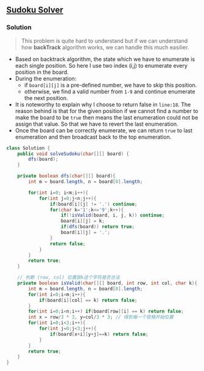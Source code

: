 ## [Sudoku Solver](https://leetcode.cn/problems/sudoku-solver/)

### Solution

> This problem is quite hard to understand but if we can understand how **backTrack**  algorithm works, we can handle this much easilier.

- Based on backtrack algorithm, the state which we have to enumerate is each single position. So here I use two index (i,j) to enumerate every position in the board.
- During the enumeration:
  - if `board[i][j]` is a pre-defined number, we have to skip this position.
  - otherwise, we find a valid number from `1-9` and continue enumerate the next position.
- It is noteworthy to explain why I choose to return false in `line:18`. The reason behind is that for the given position if we cannot find a number to make the board to be `true` then means the last enumeration could not be assign that value. So that we have to revert the last enumeration.
- Once the board can be correctly enumerate, we can return `true` to last enumeration and then broadcast back to the top enumeration.

```java
class Solution {
    public void solveSudoku(char[][] board) {
        dfs(board);
    }

    private boolean dfs(char[][] board){
        int m = board.length, n = board[0].length;

        for(int i=0; i<m;i++){
            for(int j=0;j<n;j++){
                if(board[i][j] != '.') continue;
                for(char k='1';k<='9';k++){
                    if(!isValid(board, i, j, k)) continue;
                    board[i][j] = k;
                    if(dfs(board)) return true;
                    board[i][j] = '.';
                }
                return false;
            }
        }
        return true;
    }

    // 判断 (row, col) 位置放k这个字符是否合法
    private boolean isValid(char[][] board, int row, int col, char k){
        int m = board.length, n = board[0].length;
        for(int i=0;i<m;i++){
            if(board[i][col] == k) return false;
        }
        for(int i=0;i<n;i++) if(board[row][i] == k) return false;
        int x = row/3 * 3, y=col/3 * 3; // 得到每一个宫格开始位置
        for(int i=0;i<3;i++){
            for(int j=0;j<3;j++){
                if(board[x+i][y+j]==k) return false;
            }
        }
        return true;
    }
}
```